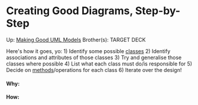 # Creating Good Diagrams, Step-by-Step

Up: [Making Good UML Models](making_good_uml_models)
Brother(s):
TARGET DECK

Here's how it goes, yo:
	1) Identify some possible [classes](classes) 
	2) Identify associations and attributes of those classes
	3) Try and generalise those classes where possible
	4) List what each class must do/is responsible for
	5) Decide on [methods](methods)/operations for each class
	6) Iterate over the design!




































#### Why:
#### How:









